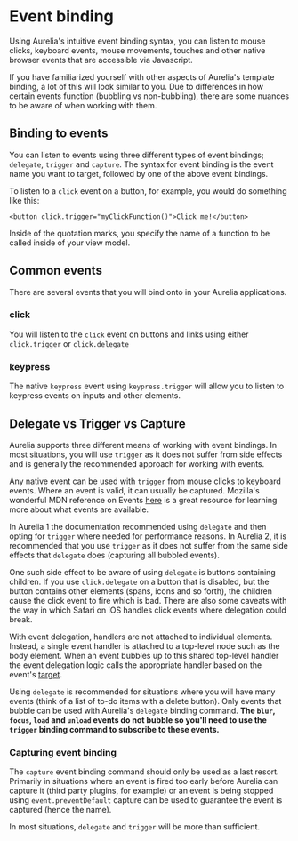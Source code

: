 # Event binding

Using Aurelia's intuitive event binding syntax, you can listen to mouse clicks, keyboard events, mouse movements, touches and other native browser events that are accessible via Javascript.

If you have familiarized yourself with other aspects of Aurelia's template binding, a lot of this will look similar to you. Due to differences in how certain events function \(bubbling vs non-bubbling\), there are some nuances to be aware of when working with them.

## Binding to events

You can listen to events using three different types of event bindings; `delegate`, `trigger` and `capture`.  The syntax for event binding is the event name you want to target, followed by one of the above event bindings.

To listen to a `click` event on a button, for example, you would do something like this:

```text
<button click.trigger="myClickFunction()">Click me!</button>
```

Inside of the quotation marks, you specify the name of a function to be called inside of your view model.

## Common events

There are several events that you will bind onto in your Aurelia applications.

### click

You will listen to the `click` event on buttons and links using either `click.trigger` or `click.delegate`

### keypress

The native `keypress` event using `keypress.trigger` will allow you to listen to keypress events on inputs and other elements.

## Delegate vs Trigger vs Capture

Aurelia supports three different means of working with event bindings. In most situations, you will use `trigger` as it does not suffer from side effects and is generally the recommended approach for working with events.

Any native event can be used with `trigger` from mouse clicks to keyboard events. Where an event is valid, it can usually be captured. Mozilla's wonderful MDN reference on Events [here](https://developer.mozilla.org/en-US/docs/Web/Events) is a great resource for learning more about what events are available.

In Aurelia 1 the documentation recommended using `delegate` and then opting for `trigger` where needed for performance reasons. In Aurelia 2, it is recommended that you use `trigger` as it does not suffer from the same side effects that `delegate` does \(capturing all bubbled events\).

One such side effect to be aware of using `delegate` is buttons containing children. If you use `click.delegate` on a button that is disabled, but the button contains other elements \(spans, icons and so forth\), the children cause the click event to fire which is bad. There are also some caveats with the way in which Safari on iOS handles click events where delegation could break.

With event delegation, handlers are not attached to individual elements. Instead, a single event handler is attached to a top-level node such as the body element. When an event bubbles up to this shared top-level handler the event delegation logic calls the appropriate handler based on the event's [target](https://developer.mozilla.org/en-US/docs/Web/API/Event/target). 

Using `delegate` is recommended for situations where you will have many events \(think of a list of to-do items with a delete button\).  Only events that bubble can be used with Aurelia's `delegate` binding command. **The `blur`, `focus`, `load` and `unload` events do not bubble so you'll need to use the `trigger` binding command to subscribe to these events.**

### **Capturing event binding**

The `capture` event binding command should only be used as a last resort. Primarily in situations where an event is fired too early before Aurelia can capture it \(third party plugins, for example\) or an event is being stopped using `event.preventDefault` capture can be used to guarantee the event is captured \(hence the name\).

In most situations, `delegate` and `trigger` will be more than sufficient.





